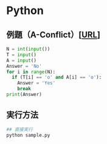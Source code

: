 # Python

## 例題（A-Conflict）[[URL](https://atcoder.jp/contests/abc409/tasks/abc409_a)]

```python
N = int(input())
T = input()
A = input()
Answer = 'No'
for i in range(N):
  if (T[i] == 'o' and A[i] == 'o'):
    Answer = 'Yes'
    break
print(Answer)
```

## 実行方法
```python
## 直接実行
python sample.py
```
